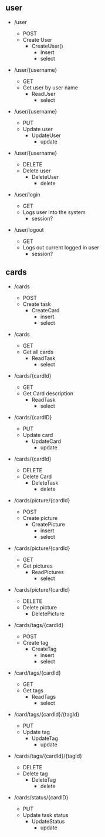## user
- /user
    - POST
    - Create User
        - CreateUser()
            - Insert
            - select
- /user/{username}
    - GET
    - Get user by user name
        - ReadUser
            - select
- /user/{username}
    - PUT
    - Update user
        - UpdateUser
            - update
- /user/{username}
    - DELETE
    - Delete user
        - DeleteUser
            - delete

- /user/login
    - GET
    - Logs user into the system
        - session?

- /user/logout
    - GET
    - Logs out current logged in user
        - session?


## cards
- /cards
    - POST
    - Create task
        - CreateCard
            - insert
            - select
- /cards
    - GET 
    - Get all cards
        - ReadTask
            - select
- /cards/{cardId}
    - GET
    - Get Card description
        - ReadTask
            - select
- /cards/{cardID}
    - PUT
    - Update card
        - UpdateCard
            - update
- /cards/{cardId}
    - DELETE
    - Delete Card
        - DeleteTask
            - delete

- /cards/picture/{cardId}
    - POST
    - Create picture
        - CreatePicture
            - insert
            - select
- /cards/picture/{cardId}
    - GET
    - Get pictures
        - ReadPictures
            - select
- /cards/picture/{cardId}
    - DELETE
    - Delete picture
        - DeletePicture

- /cards/tags/{cardId}
    - POST
    - Create tag
        - CreateTag
            - insert
            - select
- /card/tags/{cardId}
    - GET
    - Get tags
        - ReadTags
            - select
- /card/tags/{cardId}/{tagId}
    - PUT
    - Update tag
        - UpdateTag
            - update
- /cards/tags/{cardId}/{tagId}
    - DELETE
    - Delete tag
        - DeleteTag
            - delete

 - /cards/status/{cardID}
    - PUT
    - Update task status
        - UpdateStatus
            - update

